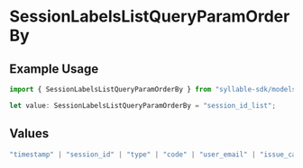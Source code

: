 # SessionLabelsListQueryParamOrderBy

## Example Usage

```typescript
import { SessionLabelsListQueryParamOrderBy } from "syllable-sdk/models/operations";

let value: SessionLabelsListQueryParamOrderBy = "session_id_list";
```

## Values

```typescript
"timestamp" | "session_id" | "type" | "code" | "user_email" | "issue_categories" | "session_id_list"
```